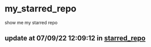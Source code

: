 # my_starred_repo
show me my starred repo

update at 07/09/22 12:09:12 in [starred_repo](./index.html)
---

